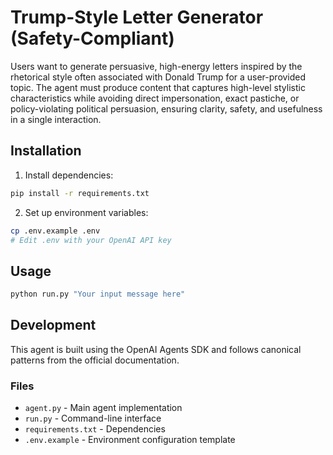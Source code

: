 # Trump-Style Letter Generator (Safety-Compliant)

Users want to generate persuasive, high-energy letters inspired by the rhetorical style often associated with Donald Trump for a user-provided topic. The agent must produce content that captures high-level stylistic characteristics while avoiding direct impersonation, exact pastiche, or policy-violating political persuasion, ensuring clarity, safety, and usefulness in a single interaction.

## Installation

1. Install dependencies:
```bash
pip install -r requirements.txt
```

2. Set up environment variables:
```bash
cp .env.example .env
# Edit .env with your OpenAI API key
```

## Usage

```bash
python run.py "Your input message here"
```

## Development

This agent is built using the OpenAI Agents SDK and follows canonical patterns from the official documentation.

### Files
- `agent.py` - Main agent implementation
- `run.py` - Command-line interface
- `requirements.txt` - Dependencies
- `.env.example` - Environment configuration template
